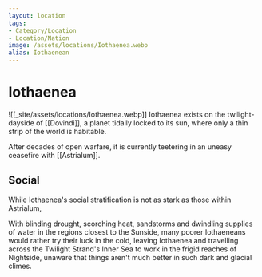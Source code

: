 ```yaml
---
layout: location
tags: 
- Category/Location
- Location/Nation
image: /assets/locations/Iothaenea.webp
alias: Iothaenean
---
```


# Iothaenea


![[_site/assets/locations/Iothaenea.webp]]
Iothaenea exists on the twilight-dayside of [[Dovindi]], a planet tidally locked to its sun, where only a thin strip of the world is habitable.

After decades of open warfare, it is currently teetering in an uneasy ceasefire with [[Astrialum]].

## Social

While Iothaenea's social stratification is not as stark as those within Astrialum,

With blinding drought, scorching heat, sandstorms and dwindling supplies of water in the regions closest to the Sunside, many poorer Iothaeneans would rather try their luck in the cold, leaving Iothaenea and travelling across the Twilight Strand's Inner Sea to work in the frigid reaches of Nightside, unaware that things aren't much better in such dark and glacial climes.
